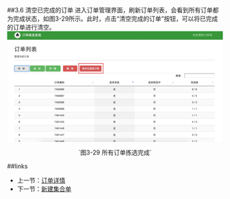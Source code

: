 ##3.6 清空已完成的订单
进入订单管理界面，刷新订单列表，会看到所有订单都为完成状态，如图3-29所示。此时，点击“清空完成的订单”按钮，可以将已完成的订单进行清空。
<img src="images/订单列表中全部完成.png" width = "" height = "" alt="拣选系统" align=center />
 <p align=center> `图3-29 所有订单拣选完成` </p>

##links
+ 上一节：[订单详情](3.5.md)
+ 下一节：[新建集合单](3.7.md)